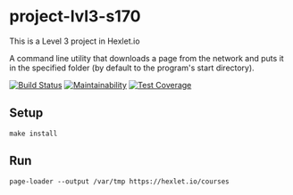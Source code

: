 # project-lvl3-s170

This is a Level 3 project in Hexlet.io

A command line utility that downloads a page from the network and puts it in the specified folder (by default to the program's start directory).

[![Build Status](https://travis-ci.org/igor-i/project-lvl3-s170.svg?branch=master)](https://travis-ci.org/igor-i/project-lvl3-s170)
[![Maintainability](https://api.codeclimate.com/v1/badges/6509d3a78ed6b3166491/maintainability)](https://codeclimate.com/github/igor-i/project-lvl3-s170/maintainability)
[![Test Coverage](https://api.codeclimate.com/v1/badges/6509d3a78ed6b3166491/test_coverage)](https://codeclimate.com/github/igor-i/project-lvl3-s170/test_coverage)

## Setup

```
make install
```

## Run

```
page-loader --output /var/tmp https://hexlet.io/courses
```
